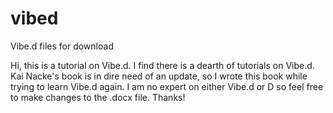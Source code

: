 # vibed
Vibe.d files for download

Hi, this is a tutorial on Vibe.d. I find there is a dearth of tutorials on Vibe.d. Kai Nacke's book is in dire need of an update, so I wrote this book while trying to learn Vibe.d again. I am no expert on either Vibe.d or D so feel free to make changes to the .docx file. Thanks!
